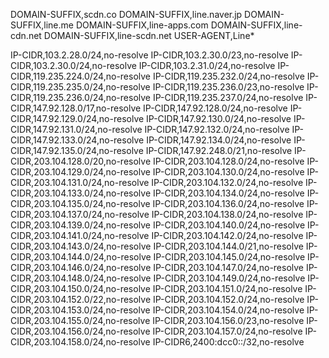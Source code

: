 DOMAIN-SUFFIX,scdn.co
DOMAIN-SUFFIX,line.naver.jp
DOMAIN-SUFFIX,line.me
DOMAIN-SUFFIX,line-apps.com
DOMAIN-SUFFIX,line-cdn.net
DOMAIN-SUFFIX,line-scdn.net
USER-AGENT,Line*

IP-CIDR,103.2.28.0/24,no-resolve
IP-CIDR,103.2.30.0/23,no-resolve
IP-CIDR,103.2.30.0/24,no-resolve
IP-CIDR,103.2.31.0/24,no-resolve
IP-CIDR,119.235.224.0/24,no-resolve
IP-CIDR,119.235.232.0/24,no-resolve
IP-CIDR,119.235.235.0/24,no-resolve
IP-CIDR,119.235.236.0/23,no-resolve
IP-CIDR,119.235.236.0/24,no-resolve
IP-CIDR,119.235.237.0/24,no-resolve
IP-CIDR,147.92.128.0/17,no-resolve
IP-CIDR,147.92.128.0/24,no-resolve
IP-CIDR,147.92.129.0/24,no-resolve
IP-CIDR,147.92.130.0/24,no-resolve
IP-CIDR,147.92.131.0/24,no-resolve
IP-CIDR,147.92.132.0/24,no-resolve
IP-CIDR,147.92.133.0/24,no-resolve
IP-CIDR,147.92.134.0/24,no-resolve
IP-CIDR,147.92.135.0/24,no-resolve
IP-CIDR,147.92.248.0/21,no-resolve
IP-CIDR,203.104.128.0/20,no-resolve
IP-CIDR,203.104.128.0/24,no-resolve
IP-CIDR,203.104.129.0/24,no-resolve
IP-CIDR,203.104.130.0/24,no-resolve
IP-CIDR,203.104.131.0/24,no-resolve
IP-CIDR,203.104.132.0/24,no-resolve
IP-CIDR,203.104.133.0/24,no-resolve
IP-CIDR,203.104.134.0/24,no-resolve
IP-CIDR,203.104.135.0/24,no-resolve
IP-CIDR,203.104.136.0/24,no-resolve
IP-CIDR,203.104.137.0/24,no-resolve
IP-CIDR,203.104.138.0/24,no-resolve
IP-CIDR,203.104.139.0/24,no-resolve
IP-CIDR,203.104.140.0/24,no-resolve
IP-CIDR,203.104.141.0/24,no-resolve
IP-CIDR,203.104.142.0/24,no-resolve
IP-CIDR,203.104.143.0/24,no-resolve
IP-CIDR,203.104.144.0/21,no-resolve
IP-CIDR,203.104.144.0/24,no-resolve
IP-CIDR,203.104.145.0/24,no-resolve
IP-CIDR,203.104.146.0/24,no-resolve
IP-CIDR,203.104.147.0/24,no-resolve
IP-CIDR,203.104.148.0/24,no-resolve
IP-CIDR,203.104.149.0/24,no-resolve
IP-CIDR,203.104.150.0/24,no-resolve
IP-CIDR,203.104.151.0/24,no-resolve
IP-CIDR,203.104.152.0/22,no-resolve
IP-CIDR,203.104.152.0/24,no-resolve
IP-CIDR,203.104.153.0/24,no-resolve
IP-CIDR,203.104.154.0/24,no-resolve
IP-CIDR,203.104.155.0/24,no-resolve
IP-CIDR,203.104.156.0/23,no-resolve
IP-CIDR,203.104.156.0/24,no-resolve
IP-CIDR,203.104.157.0/24,no-resolve
IP-CIDR,203.104.158.0/24,no-resolve
IP-CIDR6,2400:dcc0::/32,no-resolve

